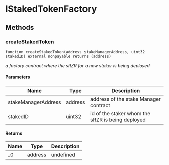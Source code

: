 # IStakedTokenFactory









## Methods

### createStakedToken

```solidity
function createStakedToken(address stakeManagerAddress, uint32 stakedID) external nonpayable returns (address)
```



*a factory contract where the sRZR for a new staker is being deployed*

#### Parameters

| Name | Type | Description |
|---|---|---|
| stakeManagerAddress | address | address of the stake Manager contract
| stakedID | uint32 | id of the staker whom the sRZR is being deployed

#### Returns

| Name | Type | Description |
|---|---|---|
| _0 | address | undefined




